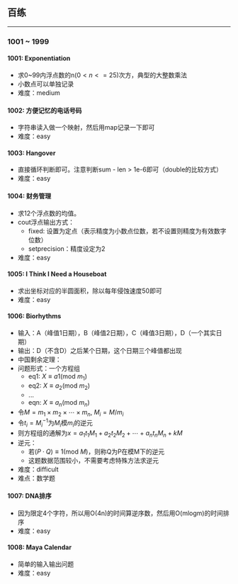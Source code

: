 ## 百练
----------

### 1001 ~ 1999

#### 1001: Exponentiation
 - 求0~99内浮点数的n$(0<n<=25)$次方，典型的大整数乘法
 - 小数点可以单独记录
 - 难度：medium
#### 1002: 方便记忆的电话号码
 - 字符串读入做一个映射，然后用map记录一下即可
 - 难度：easy
#### 1003: Hangover
 - 直接循环判断即可。注意判断sum - len > 1e-6即可（double的比较方式）
 - 难度：easy
#### 1004: 财务管理
 - 求12个浮点数的均值。
 - cout浮点输出方式：
   - fixed: 设置为定点（表示精度为小数点位数，若不设置则精度为有效数字位数）
   - setprecision：精度设定为2
 - 难度：easy
#### 1005: I Think I Need a Houseboat
 - 求出坐标对应的半圆面积，除以每年侵蚀速度50即可
 - 难度：easy
#### 1006: Biorhythms
 - 输入：A（峰值1日期），B（峰值2日期），C（峰值3日期），D（一个其实日期）
 - 输出：D（不含D）之后某个日期，这个日期三个峰值都出现
 - 中国剩余定理：
  - 问题形式：一个方程组
    - eq1: $X \equiv a1(\text{mod}~m_1)$
    - eq2: $X \equiv a_2(\text{mod}~m_2)$
    - ...
    - eqn: $X \equiv a_n(\text{mod}~m_n)$
  - 令$M = m_1\times m_2 \times \cdots \times m_n$, $M_i = M/m_i$
  - 令$t_i=M_i^{-1}$为$M_i$模$m_i$的逆元
  - 则方程组的通解为$x = a_1t_1M_1+a_2t_2M_2+\cdots+a_nt_nM_n+kM$
- 逆元：
  - 若$(P\cdot Q)\equiv 1 (\text{mod}~M)$，则称Q为P在模M下的逆元
  - 这题数据范围较小，不需要考虑特殊方法求逆元
- 难度：difficult
- 难点：数学题
#### 1007: DNA排序
 - 因为限定4个字符，所以用O(4n)的时间算逆序数，然后用O(mlogm)的时间排序
 - 难度：easy
#### 1008: Maya Calendar
 - 简单的输入输出问题
 - 难度：easy
